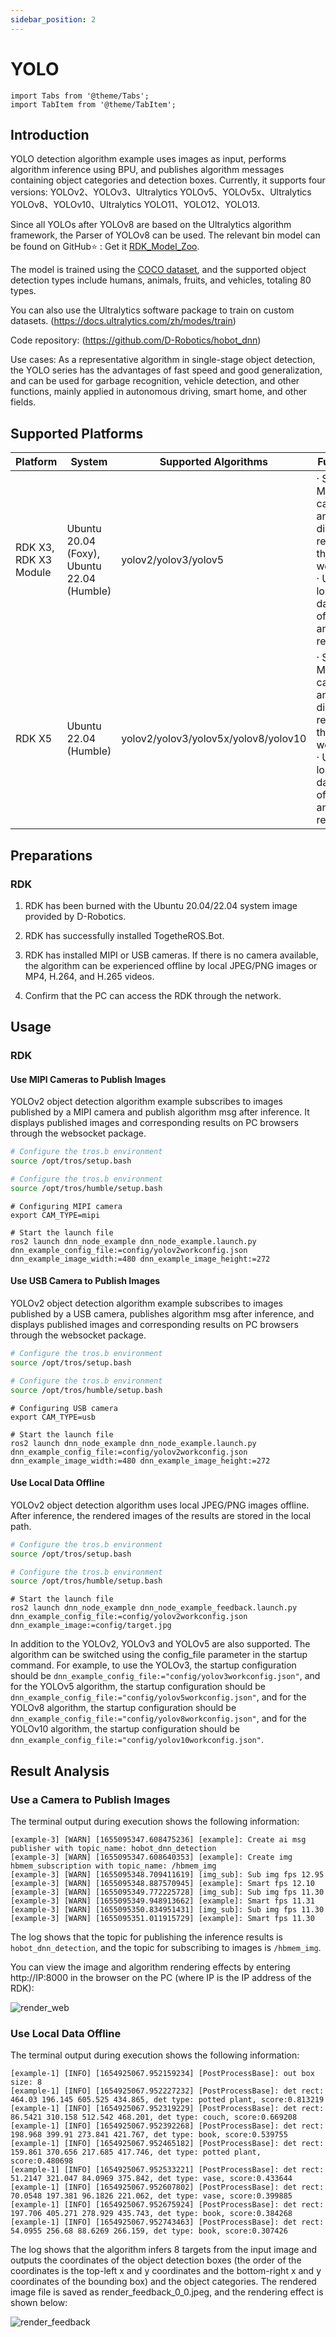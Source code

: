 ```yaml
---
sidebar_position: 2
---
```

# YOLO

```mdx-code-block
import Tabs from '@theme/Tabs';
import TabItem from '@theme/TabItem';
```

## Introduction

YOLO detection algorithm example uses images as input, performs algorithm inference using BPU, and publishes algorithm messages containing object categories and detection boxes. Currently, it supports four versions: YOLOv2、YOLOv3、Ultralytics YOLOv5、YOLOv5x、Ultralytics YOLOv8、YOLOv10、Ultralytics YOLO11、YOLO12、YOLO13.

Since all YOLOs after YOLOv8 are based on the Ultralytics algorithm framework, the Parser of YOLOv8 can be used. The relevant bin model can be found on GitHub⭐️ : Get it [RDK_Model_Zoo](https://github.com/D-Robotics/rdk_model_zoo).

The model is trained using the [COCO dataset](http://cocodataset.org/), and the supported object detection types include humans, animals, fruits, and vehicles, totaling 80 types. 

You can also use the Ultralytics software package to train on custom datasets. (https://docs.ultralytics.com/zh/modes/train)

Code repository:  (https://github.com/D-Robotics/hobot_dnn)

Use cases: As a representative algorithm in single-stage object detection, the YOLO series has the advantages of fast speed and good generalization, and can be used for garbage recognition, vehicle detection, and other functions, mainly applied in autonomous driving, smart home, and other fields.

## Supported Platforms

| Platform              | System | Supported Algorithms | Function                                            |
| --------------------- | ---------------- | -------------------- | ------------------------------------------------------------ |
| RDK X3, RDK X3 Module | Ubuntu 20.04 (Foxy), Ubuntu 22.04 (Humble) | yolov2/yolov3/yolov5 | · Start MIPI/USB cameras and display results through web<br/>· Use local data offline, and save results |
| RDK X5 | Ubuntu 22.04 (Humble) | yolov2/yolov3/yolov5x/yolov8/yolov10 | · Start MIPI/USB cameras and display results through web<br/>· Use local data offline, and save results |

## Preparations

### RDK

1. RDK has been burned with the  Ubuntu 20.04/22.04 system image provided by D-Robotics.

2. RDK has successfully installed TogetheROS.Bot.

3. RDK has installed MIPI or USB cameras. If there is no camera available, the algorithm can be experienced offline by local JPEG/PNG images or MP4, H.264, and H.265 videos.

4. Confirm that the PC can access the RDK through the network.

## Usage

### RDK

#### Use MIPI Cameras to Publish Images 

YOLOv2 object detection algorithm example subscribes to images published by a MIPI camera and publish algorithm msg after inference. It displays published images and corresponding results on PC browsers through the websocket package.

<Tabs groupId="tros-distro">
<TabItem value="foxy" label="Foxy">

```bash
# Configure the tros.b environment
source /opt/tros/setup.bash
```

</TabItem>

<TabItem value="humble" label="Humble">

```bash
# Configure the tros.b environment
source /opt/tros/humble/setup.bash
```

</TabItem>

</Tabs>

```shell
# Configuring MIPI camera
export CAM_TYPE=mipi

# Start the launch file
ros2 launch dnn_node_example dnn_node_example.launch.py dnn_example_config_file:=config/yolov2workconfig.json dnn_example_image_width:=480 dnn_example_image_height:=272
```

#### Use USB Camera to Publish Images

YOLOv2 object detection algorithm example subscribes to images published by a USB camera, publishes algorithm msg after inference, and displays published images and corresponding results on PC browsers through the websocket package.

<Tabs groupId="tros-distro">
<TabItem value="foxy" label="Foxy">

```bash
# Configure the tros.b environment
source /opt/tros/setup.bash
```

</TabItem>

<TabItem value="humble" label="Humble">

```bash
# Configure the tros.b environment
source /opt/tros/humble/setup.bash
```

</TabItem>

</Tabs>

```shell
# Configuring USB camera
export CAM_TYPE=usb

# Start the launch file
ros2 launch dnn_node_example dnn_node_example.launch.py dnn_example_config_file:=config/yolov2workconfig.json dnn_example_image_width:=480 dnn_example_image_height:=272
```

#### Use Local Data Offline

YOLOv2 object detection algorithm uses local JPEG/PNG images offline. After inference, the rendered images of the results are stored in the local path.

<Tabs groupId="tros-distro">
<TabItem value="foxy" label="Foxy">

```bash
# Configure the tros.b environment
source /opt/tros/setup.bash
```

</TabItem>

<TabItem value="humble" label="Humble">

```bash
# Configure the tros.b environment
source /opt/tros/humble/setup.bash
```

</TabItem>

</Tabs>

```shell
# Start the launch file
ros2 launch dnn_node_example dnn_node_example_feedback.launch.py dnn_example_config_file:=config/yolov2workconfig.json dnn_example_image:=config/target.jpg
```

In addition to the YOLOv2, YOLOv3 and YOLOv5 are also supported. The algorithm can be switched using the config_file parameter in the startup command. For example, to use the YOLOv3, the startup configuration should be `dnn_example_config_file:="config/yolov3workconfig.json"`, and for the YOLOv5 algorithm, the startup configuration should be `dnn_example_config_file:="config/yolov5workconfig.json"`, and for the YOLOv8 algorithm, the startup configuration should be `dnn_example_config_file:="config/yolov8workconfig.json"`, and for the YOLOv10 algorithm, the startup configuration should be `dnn_example_config_file:="config/yolov10workconfig.json"`.

## Result Analysis

###  Use a Camera to Publish Images

The terminal output during execution shows the following information:

```text
[example-3] [WARN] [1655095347.608475236] [example]: Create ai msg publisher with topic_name: hobot_dnn_detection
[example-3] [WARN] [1655095347.608640353] [example]: Create img hbmem_subscription with topic_name: /hbmem_img
[example-3] [WARN] [1655095348.709411619] [img_sub]: Sub img fps 12.95
[example-3] [WARN] [1655095348.887570945] [example]: Smart fps 12.10
[example-3] [WARN] [1655095349.772225728] [img_sub]: Sub img fps 11.30
[example-3] [WARN] [1655095349.948913662] [example]: Smart fps 11.31
[example-3] [WARN] [1655095350.834951431] [img_sub]: Sub img fps 11.30
[example-3] [WARN] [1655095351.011915729] [example]: Smart fps 11.30
```

The log shows that the topic for publishing the inference results is `hobot_dnn_detection`, and the topic for subscribing to images is `/hbmem_img`.

You can view the image and algorithm rendering effects by entering http://IP:8000 in the browser on the PC (where IP is the IP address of the RDK):

![render_web](https://rdk-doc.oss-cn-beijing.aliyuncs.com/doc/img/05_Robot_development/03_boxs/detection/image/box_basic/yolov2_render_web.jpeg)

### Use Local Data Offline

The terminal output during execution shows the following information:

```text
[example-1] [INFO] [1654925067.952159234] [PostProcessBase]: out box size: 8
[example-1] [INFO] [1654925067.952227232] [PostProcessBase]: det rect: 464.03 196.145 605.525 434.865, det type: potted plant, score:0.813219
[example-1] [INFO] [1654925067.952319229] [PostProcessBase]: det rect: 86.5421 310.158 512.542 468.201, det type: couch, score:0.669208
[example-1] [INFO] [1654925067.952392268] [PostProcessBase]: det rect: 198.968 399.91 273.841 421.767, det type: book, score:0.539755
[example-1] [INFO] [1654925067.952465182] [PostProcessBase]: det rect: 159.861 370.656 217.685 417.746, det type: potted plant, score:0.480698
[example-1] [INFO] [1654925067.952533221] [PostProcessBase]: det rect: 51.2147 321.047 84.0969 375.842, det type: vase, score:0.433644
[example-1] [INFO] [1654925067.952607802] [PostProcessBase]: det rect: 70.0548 197.381 96.1826 221.062, det type: vase, score:0.399885
[example-1] [INFO] [1654925067.952675924] [PostProcessBase]: det rect: 197.706 405.271 278.929 435.743, det type: book, score:0.384268
[example-1] [INFO] [1654925067.952743463] [PostProcessBase]: det rect: 54.0955 256.68 88.6269 266.159, det type: book, score:0.307426
```

The log shows that the algorithm infers 8 targets from the input image and outputs the coordinates of the object detection boxes (the order of the coordinates is the top-left x and y coordinates and the bottom-right x and y coordinates of the bounding box) and the object categories. The rendered image file is saved as render_feedback_0_0.jpeg, and the rendering effect is shown below:

![render_feedback](https://rdk-doc.oss-cn-beijing.aliyuncs.com/doc/img/05_Robot_development/03_boxs/detection/image/box_basic/yolov2_render_feedback.jpeg)
